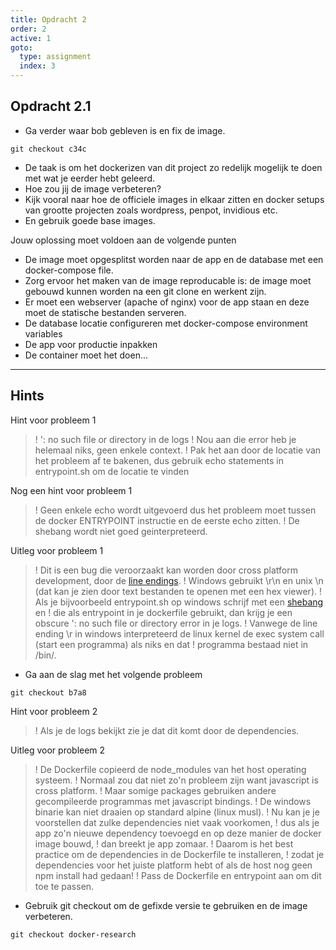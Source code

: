```yaml
---
title: Opdracht 2
order: 2
active: 1
goto:
  type: assignment
  index: 3
---
```


## Opdracht 2.1

- Ga verder waar bob gebleven is en fix de image.

```shell
git checkout c34c
```

- De taak is om het dockerizen van dit project zo redelijk mogelijk te doen met wat je eerder hebt geleerd.
- Hoe zou jij de image verbeteren?
- Kijk vooral naar hoe de officiele images in elkaar zitten en docker setups van grootte projecten zoals wordpress, penpot, invidious etc.
- En gebruik goede base images.

Jouw oplossing moet voldoen aan de volgende punten

- De image moet opgesplitst worden naar de app en de database met een docker-compose file.
- Zorg ervoor het maken van de image reproducable is: de image moet gebouwd kunnen worden na een git clone en werkent zijn.
- Er moet een webserver (apache of nginx) voor de app staan en deze moet de statische bestanden serveren.
- De database locatie configureren met docker-compose environment variables
- De app voor productie inpakken
- De container moet het doen...

---

## Hints

Hint voor probleem 1

> ! ': no such file or directory in de logs
> ! Nou aan die error heb je helemaal niks, geen enkele context.
> ! Pak het aan door de locatie van het probleem af te bakenen, dus gebruik echo statements in entrypoint.sh om de locatie te vinden

Nog een hint voor probleem 1

> ! Geen enkele echo wordt uitgevoerd dus het probleem moet tussen de docker ENTRYPOINT instructie en de eerste echo zitten.
> ! De shebang wordt niet goed geinterpreteerd.

Uitleg voor probleem 1

> ! Dit is een bug die veroorzaakt kan worden door cross platform development, door de [line endings](https://en.wikipedia.org/wiki/Newline?lang=en).
> ! Windows gebruikt \r\n en unix \n (dat kan je zien door text bestanden te openen met een hex viewer).
> ! Als je bijvoorbeeld entrypoint.sh op windows schrijf met een [shebang](https://en.wikipedia.org/wiki/Shebang_%28Unix%29?lang=en) en
> ! die als entrypoint in je dockerfile gebruikt, dan krijg je een obscure ': no such file or directory error in je logs.
> ! Vanwege de line ending \r in windows interpreteerd de linux kernel de exec system call (start een programma) als niks en dat
> ! programma bestaad niet in /bin/.

- Ga aan de slag met het volgende probleem

```shell
git checkout b7a8
```

Hint voor probleem 2

> ! Als je de logs bekijkt zie je dat dit komt door de dependencies.

Uitleg voor probleem 2

> ! De Dockerfile copieerd de node_modules van het host operating systeem.
> ! Normaal zou dat niet zo'n probleem zijn want javascript is cross platform.
> ! Maar somige packages gebruiken andere gecompileerde programmas met javascript bindings.
> ! De windows binarie kan niet draaien op standard alpine (linux musl).
> ! Nu kan je je voorstellen dat zulke dependencies niet vaak voorkomen,
> ! dus als je app zo'n nieuwe dependency toevoegd en op deze manier de docker image bouwd,
> ! dan breekt je app zomaar.
> ! Daarom is het best practice om de dependencies in de Dockerfile te installeren,
> ! zodat je dependencies voor het juiste platform hebt of als de host nog geen npm install had gedaan!
> ! Pass de Dockerfile en entrypoint aan om dit toe te passen.

- Gebruik git checkout om de gefixde versie te gebruiken en de image verbeteren.

```shell
git checkout docker-research
```
